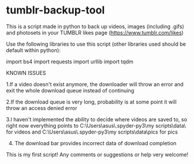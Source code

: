 # tumblr-backup-tool

This is a script made in python to back up videos, images (including .gifs) and photosets in your TUMBLR likes page (https://www.tumblr.com/likes)

Use the following libraries to use this script (other libraries used should be default within python):

import bs4
import requests
import urllib
import tqdm

KNOWN ISSUES

1.If a video doesn't exist anymore, the downloader will throw an error and exit the whole download queue instead of continuing

2.If the download queue is very long, probability is at some point it will throw an access denied error

3.I haven't implemented the ability to decide where videos are saved to, so right now everything points to C:\\Users\\asus\\.spyder-py3\\my scripts\\data\ for videos and C:\\Users\\asus\\.spyder-py3\\my scripts\\data\\pics for pics

4. The download bar provides incorrect data of download completion

This is my first script! Any comments or suggestions or help very welcome!
